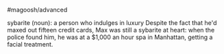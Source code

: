 #magoosh/advanced

sybarite (noun): a person who indulges in luxury 
Despite the fact that he'd maxed out fifteen credit cards, Max was still a sybarite at heart: when the 
police found him, he was at a $1,000 an hour spa in Manhattan, getting a facial treatment. 
